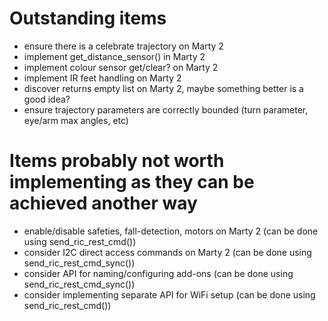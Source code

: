 # Outstanding items

- ensure there is a celebrate trajectory on Marty 2
- implement get_distance_sensor() in Marty 2
- implement colour sensor get/clear? on Marty 2
- implement IR feet handling on Marty 2
- discover returns empty list on Marty 2, maybe something better is a good idea?
- ensure trajectory parameters are correctly bounded (turn parameter, eye/arm max angles, etc)

# Items probably not worth implementing as they can be achieved another way
- enable/disable safeties, fall-detection, motors on Marty 2 (can be done using send_ric_rest_cmd())
- consider I2C direct access commands on Marty 2 (can be done using send_ric_rest_cmd_sync())
- consider API for naming/configuring add-ons (can be done using send_ric_rest_cmd_sync())
- consider implementing separate API for WiFi setup (can be done using send_ric_rest_cmd())

